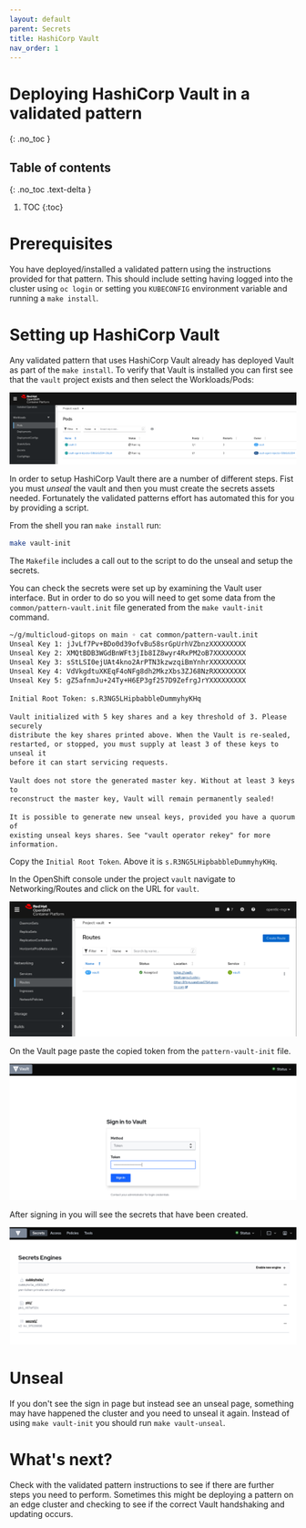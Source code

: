 ```yaml
---
layout: default
parent: Secrets
title: HashiCorp Vault
nav_order: 1
---
```


# Deploying HashiCorp Vault in a validated pattern

{: .no_toc }

## Table of contents

{: .no_toc .text-delta }

1. TOC
{:toc}

# Prerequisites

You have deployed/installed a validated pattern using the instructions provided for that pattern. This should include setting having logged into the cluster using `oc login` or setting you `KUBECONFIG` environment variable and running a `make install`.

# Setting up HashiCorp Vault

Any validated pattern that uses HashiCorp Vault already has deployed Vault as part of the `make install`.  To verify that Vault is installed you can first see that the `vault` project exists and then select the Workloads/Pods:

[![Vault Pods](/images/secrets/vault-pods.png)](/images/secrets/vault-pods.png)

In order to setup HashiCorp Vault there are a number of different steps. Fist you must *unseal* the vault and then you must create the secrets assets needed. Fortunately the validated patterns effort has automated this for you by providing a script.

From the shell you ran `make install` run:

```sh
make vault-init
```

The `Makefile` includes a call out to the script to do the unseal and setup the secrets.

You can check the secrets were set up by examining the Vault user interface. But in order to do so you will need to get some data from the `common/pattern-vault.init` file generated from the `make vault-init` command.

```text
~/g/multicloud-gitops on main ◦ cat common/pattern-vault.init
Unseal Key 1: jJvLf7Pv+BDo0d39ofvBu58srGpUrhVZbnzXXXXXXXXX
Unseal Key 2: XMQtBDB3WGdBnWFt3jIb8IZ8wyr4RxPM2oB7XXXXXXXX
Unseal Key 3: sStLSI0ejUAt4kno2ArPTN3kzwzqiBmYnhrXXXXXXXXX
Unseal Key 4: VdVkgdtuXKEqF4oNFg8dh2MkzXbs3ZJ68NzRXXXXXXXX
Unseal Key 5: gZ5afnmJu+24Ty+H6EP3gf257D9ZefrgJrYXXXXXXXXX

Initial Root Token: s.R3NG5LHipbabbleDummyhyKHq

Vault initialized with 5 key shares and a key threshold of 3. Please securely
distribute the key shares printed above. When the Vault is re-sealed,
restarted, or stopped, you must supply at least 3 of these keys to unseal it
before it can start servicing requests.

Vault does not store the generated master key. Without at least 3 keys to
reconstruct the master key, Vault will remain permanently sealed!

It is possible to generate new unseal keys, provided you have a quorum of
existing unseal keys shares. See "vault operator rekey" for more information.
```

Copy the `Initial Root Token`. Above it is `s.R3NG5LHipbabbleDummyhyKHq`.

In the OpenShift console under the project `vault` navigate to Networking/Routes and click on the URL for `vault`.

[![Vault Route](/images/secrets/vault-route.png)](/images/secrets/vault-route.png)

On the Vault page paste the copied token from the `pattern-vault-init` file.

[![Vault Sign In](/images/secrets/vault-signin.png)](/images/secrets/vault-signin.png)

After signing in you will see the secrets that have been created.

[![Vault Secrets Engine](/images/secrets/vault-secrets-engine.png)](/images/secrets/secrets-engine.png)

# Unseal

If you don't see the sign in page but instead see an unseal page, something may have happened the cluster and you need to unseal it again. Instead of using `make vault-init` you should run `make vault-unseal`.

# What's next?

Check with the validated pattern instructions to see if there are further steps you need to perform. Sometimes this might be deploying a pattern on an edge cluster and checking to see if the correct Vault handshaking and updating occurs.
